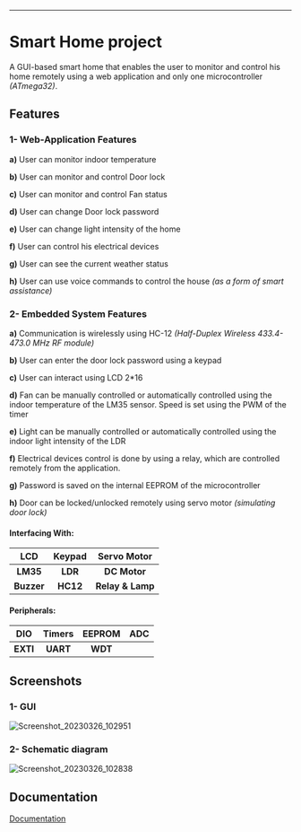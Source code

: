 ---
# Smart Home project

A GUI-based smart home that enables the user to monitor and control his home remotely using a web application and only one microcontroller _(ATmega32)_.

## Features

### 1- Web-Application Features
__a)__ User can monitor indoor temperature

__b)__ User can monitor and control Door lock

__c)__ User can monitor and control Fan status

__d)__ User can change Door lock password

__e)__ User can change light intensity of the home

__f)__ User can control his electrical devices

__g)__ User can see the current weather status

__h)__ User can use voice commands to control the house _(as a form of smart assistance)_

### 2- Embedded System Features
__a)__ Communication is wirelessly using HC-12 _(Half-Duplex Wireless 433.4-473.0 MHz RF module)_

__b)__ User can enter the door lock password using a keypad

__c)__ User can interact using LCD 2*16

__d)__ Fan can be manually controlled or automatically controlled using the indoor temperature of the LM35 sensor. Speed is set using the PWM of the timer

__e)__ Light can be manually controlled or automatically controlled using the indoor light intensity of the LDR 

__f)__ Electrical devices control is done by using a relay, which are controlled remotely from the application.

__g)__ Password is saved on the internal EEPROM of the microcontroller

__h)__ Door can be locked/unlocked remotely using servo motor _(simulating door lock)_

#### Interfacing With:
|   LCD  	| Keypad 	|  Servo Motor 	|
|:------:	|:------:	|:------------:	|
|  **LM35**  	|   **LDR**  	|   **DC Motor**   	|
| **Buzzer** 	|  **HC12**  	| **Relay & Lamp** 	|

#### Peripherals:
|  DIO 	| Timers 	| EEPROM 	| ADC 	|
|:----:	|:------:	|:------:	|:---:	|
| **EXTI** 	|  **UART**  	|   **WDT**  	|     	|




## Screenshots

### 1- GUI
![Screenshot_20230326_102951](https://user-images.githubusercontent.com/90916721/227803348-cfa38e69-b38f-4496-aa45-bde57c126f24.png)

### 2- Schematic diagram
![Screenshot_20230326_102838](https://user-images.githubusercontent.com/90916721/227803383-a1126fff-0a53-490a-b329-66f7b30b2c2a.png)


## Documentation
[Documentation](https://docs.google.com/presentation/d/1y7YP8cR5dZD1iHyLEIp0PuPn0EHgvfvw/edit?usp=sharing&ouid=106048475929010470109&rtpof=true&sd=true)


